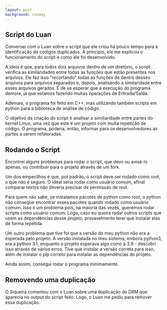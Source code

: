 ```yaml
---
layout: post
background: conway
---
```


## Script do Luan

Conversei com o Luan sobre o script que ele criou há pouco tempo para a identificação de códigos duplicados.
A princípio, ele me explicou o funcionamento do script e como ele foi desenvolvido.

A ideia é que, para todos dois arquivos dentro de um diretório, o script
verifica as similaridades entre todas as funções que estão presentes nos
arquivos. Ele faz isso "recortando" todas as funções de dentro desses arquivos
para arquivos separados e, depois, analisando a similaridade entre esses
arquivos gerados. É de se esperar que a execução do programa demore, já que
estamos fazendo muitas operações de Entrada/Saída.

Ademais, o programa foi feito em C++, mas utilizando também scripts em python
para a biblioteca de análise de código.

O objetivo da criação do script é analisar a similiaridade entre partes do
kernel Linux, uma vez que este é um projeto com muita repetição de código. O
programa, poderia, então, informar para os desenvolvedores as partes a serem
refatoradas.

## Rodando o Script

Encontrei alguns problemas para rodar o script, que devo ou avisá-lo apenas, ou
contribuir para o projeto através de um fork.

Um dos empecilhos é que, por padrão, o script deve ser rodado como root, o que
não é seguro. O ideal seria rodar como usuário comum, afinal comparar textos não deveria precisar
de permissão de root.

Para quem não sabe, se instalamos pacotes de python como root, o python não
consegue encontrar esses pacotes quando rodado como usuário comum. Isso é um
problema pois, na maioria das vezes, queremos rodar scripts como usuário comum.
Logo, caso eu queira rodar outros scripts que usem as dependências desse projeto,
provavelmente terei que instalar elas de forma repetida.

Um outro problema que tive foi que a versão do meu python não era a esperada
pelo projeto. A versão instalada no meu sistema, embora python3, era a python
3.1, enquanto o projeto esperava algo como a 3.9 - descobri isso através de
vários erros. Tive que instalar a versão correta para isso, além de instalar o
pip correto para instalar as dependências do projeto.

Ainda assim, consegui rodar o programa minimamente.

## Removendo uma duplicação

O Siqueira comentou com o Luan sobre uma duplicação do DRM que aparecia no
output do script feito. Logo, o Luan me pediu para remover essa duplicação.
